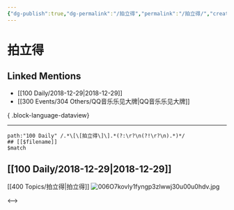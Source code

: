 ```yaml
---
{"dg-publish":true,"dg-permalink":"/拍立得","permalink":"/拍立得/","created":"2022-12-09T13:39:13.000+08:00","updated":"2023-08-24T19:53:34.646+08:00"}
---
```


# 拍立得

## Linked Mentions
- [[100 Daily/2018-12-29\|2018-12-29]]
- [[300 Events/304 Others/QQ音乐乐见大牌\|QQ音乐乐见大牌]]

{ .block-language-dataview}

---

```expander
path:"100 Daily" /.*\[\[拍立得\]\].*(?:\r?\n(?!\r?\n).*)*/
## [[$filename]]
$match
```
## [[100 Daily/2018-12-29\|2018-12-29]]
[[400 Topics/拍立得\|拍立得]] ![006O7kovly1fyngp3zlwwj30u00u0hdv.jpg](/img/user/Attachments/006O7kovly1fyngp3zlwwj30u00u0hdv.jpg)

<-->